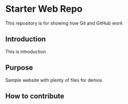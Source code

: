 # Starter Web Repo

This repository is for showing how Git and GitHub work

## Introduction

This is introduction 

## Purpose

Sample website with plenty of files for demos

## How to contribute
